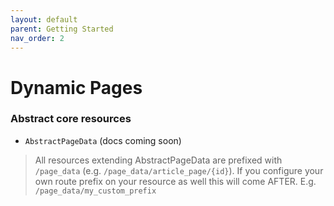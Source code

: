 ```yaml
---
layout: default
parent: Getting Started
nav_order: 2
---
```

# Dynamic Pages

### Abstract core resources
- `AbstractPageData` (docs coming soon)
> All resources extending AbstractPageData are prefixed with `/page_data` (e.g. `/page_data/article_page/{id}`). If you configure your own route prefix on your resource as well this will come AFTER. E.g. `/page_data/my_custom_prefix`

